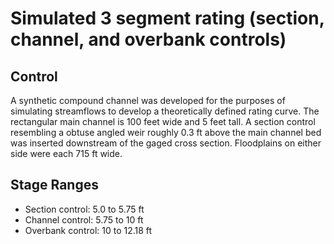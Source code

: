 # Simulated 3 segment rating (section, channel, and overbank controls)

## Control
A synthetic compound channel was developed for the purposes of simulating streamflows to develop a theoretically defined rating curve.
The rectangular main channel is 100 feet wide and 5 feet tall. A section control resembling a obtuse angled weir roughly 0.3 ft above the main channel bed was inserted downstream of the gaged cross section. 
Floodplains on either side were each 715 ft wide.

## Stage Ranges
- Section control: 5.0 to 5.75 ft
- Channel control: 5.75 to 10 ft
- Overbank control: 10 to 12.18 ft